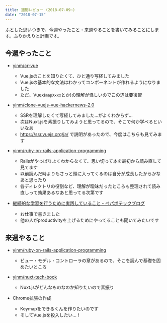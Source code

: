 ```yaml
---
title: 週間レビュー (2018-07-09~)
date: "2018-07-15"
---
```


ふとした思いつきで、今週やったこと・来週やることを書いてみることにします。ふりかえりと計画です。

## 今週やったこと
* [yinm/cr-vue](https://github.com/yinm/cr-vue)
  * Vue.jsのことを知りたくて、ひと通り写経してみました
  * Vue.jsの基本的な文法はわかってコンポーネントが作れるようになりました
  * ただ、Vuex(`mapXxxx`とか)の理解が怪しいのでこの辺は要復習

* [yinm/clone-vuejs-vue-hackernews-2.0](https://github.com/yinm/clone-vuejs-vue-hackernews-2.0)
  * SSRを理解したくて写経してみました...がよくわからず...
  * 次はNuxt.jsを素振りしてみようと思ってるので、そこで何か学べるといいなあ
  * https://ssr.vuejs.org/ja/ で説明があったので、今度はこちらも見てみます

* [yinm/ruby-on-rails-application-programming](https://github.com/yinm/ruby-on-rails-application-programming)
  * Railsがやっぱりよくわからなくて、思い切って本を最初から読み直して見てます
  * 以前読んだ時よりもさっと頭に入ってくるのは自分が成長したからかなあと思ったり
  * 各ディレクトリの役割など、理解が曖昧だったところも整理されて読み直しって効果あるなあと思ってる次第です

* [継続的な学習を行うために実践していること - ペパボテックブログ](https://tech.pepabo.com/2018/07/13/methods-of-sustainable-learning/)
  * お仕事で書きました
  * 他の人がproductivityを上げるためにやってることも聞いてみたいです
 
## 来週やること

* [yinm/ruby-on-rails-application-programming](https://github.com/yinm/ruby-on-rails-application-programming)
  * ビュー・モデル・コントローラの章があるので、そこを読んで基礎を固めたいところ

* [yinm/nuxt-tech-book](https://github.com/yinm/nuxt-tech-book)
  * Nuxt.jsがどんなものなのか知りたいので素振り

* Chrome拡張の作成
  * Keymapをできるくんを作りたいのです
  * そしてVue.jsを投入したい...！
